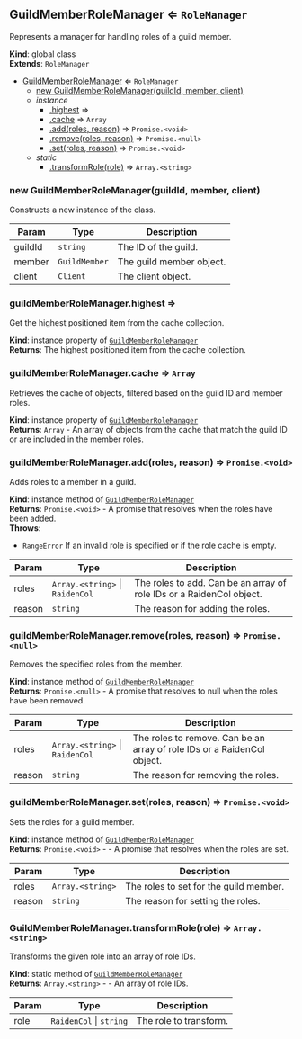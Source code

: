<a name="GuildMemberRoleManager"></a>

## GuildMemberRoleManager ⇐ <code>RoleManager</code>
Represents a manager for handling roles of a guild member.

**Kind**: global class  
**Extends**: <code>RoleManager</code>  

* [GuildMemberRoleManager](#GuildMemberRoleManager) ⇐ <code>RoleManager</code>
    * [new GuildMemberRoleManager(guildId, member, client)](#new_GuildMemberRoleManager_new)
    * _instance_
        * [.highest](#GuildMemberRoleManager+highest) ⇒
        * [.cache](#GuildMemberRoleManager+cache) ⇒ <code>Array</code>
        * [.add(roles, reason)](#GuildMemberRoleManager+add) ⇒ <code>Promise.&lt;void&gt;</code>
        * [.remove(roles, reason)](#GuildMemberRoleManager+remove) ⇒ <code>Promise.&lt;null&gt;</code>
        * [.set(roles, reason)](#GuildMemberRoleManager+set) ⇒ <code>Promise.&lt;void&gt;</code>
    * _static_
        * [.transformRole(role)](#GuildMemberRoleManager.transformRole) ⇒ <code>Array.&lt;string&gt;</code>

<a name="new_GuildMemberRoleManager_new"></a>

### new GuildMemberRoleManager(guildId, member, client)
Constructs a new instance of the class.


| Param | Type | Description |
| --- | --- | --- |
| guildId | <code>string</code> | The ID of the guild. |
| member | <code>GuildMember</code> | The guild member object. |
| client | <code>Client</code> | The client object. |

<a name="GuildMemberRoleManager+highest"></a>

### guildMemberRoleManager.highest ⇒
Get the highest positioned item from the cache collection.

**Kind**: instance property of [<code>GuildMemberRoleManager</code>](#GuildMemberRoleManager)  
**Returns**: The highest positioned item from the cache collection.  
<a name="GuildMemberRoleManager+cache"></a>

### guildMemberRoleManager.cache ⇒ <code>Array</code>
Retrieves the cache of objects, filtered based on the guild ID and member roles.

**Kind**: instance property of [<code>GuildMemberRoleManager</code>](#GuildMemberRoleManager)  
**Returns**: <code>Array</code> - An array of objects from the cache that match the guild ID or are included in the member roles.  
<a name="GuildMemberRoleManager+add"></a>

### guildMemberRoleManager.add(roles, reason) ⇒ <code>Promise.&lt;void&gt;</code>
Adds roles to a member in a guild.

**Kind**: instance method of [<code>GuildMemberRoleManager</code>](#GuildMemberRoleManager)  
**Returns**: <code>Promise.&lt;void&gt;</code> - A promise that resolves when the roles have been added.  
**Throws**:

- <code>RangeError</code> If an invalid role is specified or if the role cache is empty.


| Param | Type | Description |
| --- | --- | --- |
| roles | <code>Array.&lt;string&gt;</code> \| <code>RaidenCol</code> | The roles to add. Can be an array of role IDs or a RaidenCol object. |
| reason | <code>string</code> | The reason for adding the roles. |

<a name="GuildMemberRoleManager+remove"></a>

### guildMemberRoleManager.remove(roles, reason) ⇒ <code>Promise.&lt;null&gt;</code>
Removes the specified roles from the member.

**Kind**: instance method of [<code>GuildMemberRoleManager</code>](#GuildMemberRoleManager)  
**Returns**: <code>Promise.&lt;null&gt;</code> - A promise that resolves to null when the roles have been removed.  

| Param | Type | Description |
| --- | --- | --- |
| roles | <code>Array.&lt;string&gt;</code> \| <code>RaidenCol</code> | The roles to remove. Can be an array of role IDs or a RaidenCol object. |
| reason | <code>string</code> | The reason for removing the roles. |

<a name="GuildMemberRoleManager+set"></a>

### guildMemberRoleManager.set(roles, reason) ⇒ <code>Promise.&lt;void&gt;</code>
Sets the roles for a guild member.

**Kind**: instance method of [<code>GuildMemberRoleManager</code>](#GuildMemberRoleManager)  
**Returns**: <code>Promise.&lt;void&gt;</code> - - A promise that resolves when the roles are set.  

| Param | Type | Description |
| --- | --- | --- |
| roles | <code>Array.&lt;string&gt;</code> | The roles to set for the guild member. |
| reason | <code>string</code> | The reason for setting the roles. |

<a name="GuildMemberRoleManager.transformRole"></a>

### GuildMemberRoleManager.transformRole(role) ⇒ <code>Array.&lt;string&gt;</code>
Transforms the given role into an array of role IDs.

**Kind**: static method of [<code>GuildMemberRoleManager</code>](#GuildMemberRoleManager)  
**Returns**: <code>Array.&lt;string&gt;</code> - - An array of role IDs.  

| Param | Type | Description |
| --- | --- | --- |
| role | <code>RaidenCol</code> \| <code>string</code> | The role to transform. |

